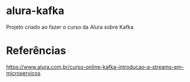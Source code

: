# alura-kafka

Projeto criado ao fazer o curso da Alura sobre Kafka 

# Referências
https://www.alura.com.br/curso-online-kafka-introducao-a-streams-em-microservicos
